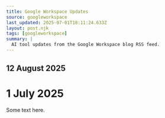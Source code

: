 ```yaml
---
title: Google Workspace Updates
source: googleworkspace
last_updated: 2025-07-01T18:11:24.633Z
layout: post.njk
tags: [googleworkspace]
summary: |
  AI tool updates from the Google Workspace blog RSS feed.
---
```

## 12 August 2025

# 1 July 2025
 
 Some text here. 
 



